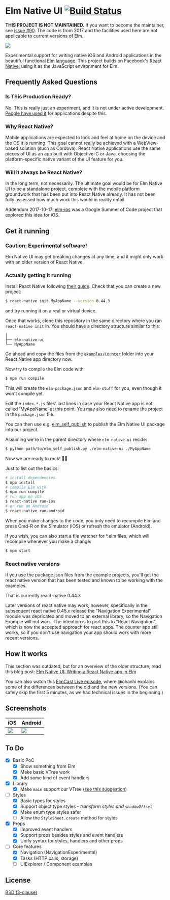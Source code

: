 # Elm Native UI [![Build Status](https://travis-ci.org/ohanhi/elm-native-ui.svg?branch=master)](https://travis-ci.org/ohanhi/elm-native-ui)

**THIS PROJECT IS NOT MAINTAINED.** If you want to become the maintainer, see [issue #90](https://github.com/ohanhi/elm-native-ui/issues/90). The code is from 2017 and the facilities used here are not applicable to current versions of Elm.


![](img/elm-native-160.png)

Experimental support for writing native iOS and Android applications in the beautiful functional [Elm language](http://elm-lang.org/).
This project builds on Facebook's [React Native](https://facebook.github.io/react-native/), using it as the JavaScript environment for Elm.

## Frequently Asked Questions

### Is This Production Ready?

No. This is really just an experiment, and it is not under active development. [People have used it](https://robots.thoughtbot.com/elm-native-ui-in-production) for applications despite this.

### Why React Native?

Mobile applications are expected to look and feel at home on the device and the OS it is running. This goal cannot really be achieved with a WebView-based solution (such as Cordova). React Native applications use the same pieces of UI as an app built with Objective-C or Java, choosing the platform-specific native variant of the UI feature for you.

### Will it always be React Native?

In the long term, not necessarily. The ultimate goal would be for Elm Native UI to be a standalone project, complete with the mobile platform groundwork that has been put into React Native already. It has not been fully assessed how much work this would in reality entail.

Addendum 2017-10-17: [elm-ios](https://github.com/pzp1997/elm-ios) was a Google Summer of Code project that explored this idea for iOS.


## Get it running

### Caution: Experimental software!

Elm Native UI may get breaking changes at any time, and it might only work with an older version of React Native.

### Actually getting it running

Install React Native following [their guide](https://facebook.github.io/react-native/docs/getting-started.html#content). Check that you can create a new project:

```bash
$ react-native init MyAppName --version 0.44.3
```

and try running it on a real or virtual device.

Once that works, clone this repository in the same directory where you ran `react-native init` in. You should have a directory structure similar to this:

```
│
├── elm-native-ui
└── MyAppName
```

Go ahead and copy the files from the [`examples/Counter`](examples/Counter) folder into your React Native app directory now.

Now try to compile the Elm code with

```bash
$ npm run compile
```

This will create the `elm-package.json` and `elm-stuff` for you, even though it won't compile yet.

Edit the `index.*.js` files' last lines in case your React Native app is not called 'MyAppName' at this point. You may also need to rename the project in the `package.json` file.

You can then use e.g. [elm_self_publish](https://github.com/NoRedInk/elm-ops-tooling#elm_self_publish) to publish the Elm Native UI package into our project.

Assuming we're in the parent directory where `elm-native-ui` reside:

```bash
$ python path/to/elm_self_publish.py ./elm-native-ui ./MyAppName
```

Now we are ready to rock! 🤘🎸

Just to list out the basics:

```bash
# install dependencies
$ npm install
# compile Elm with
$ npm run compile
# run app on iOS
$ react-native run-ios
# or run on Android
$ react-native run-android
```

When you make changes to the code, you only need to recompile Elm and press Cmd-R on the Simulator (iOS) or refresh the emulator (Android).

If you wish, you can also start a file watcher for \*.elm files, which will recompile whenever you make a change:

```bash
$ npm start
```

### React native versions

If you use the package.json files from the example projects, you'll get the react native version that has been tested and known to be working with the examples.

That is currently react-native 0.44.3

Later versions of react native may work, however, specifically in the subsequent react native 0.45.x release the "Navigation Experimental" module was depricated and moved to an external library, so the Navigation Example will not work. The intention is to port this to "React Navigation", which is now the accepted approach for react apps. The counter app still works, so if you don't use navigation your app should work with more recent versions.

## How it works

This section was outdated, but for an overview of the older structure, read this blog post: [Elm Native UI: Writing a React Native app in Elm](http://ohanhi.github.io/elm-native-ui.html)

You can also watch this [ElmCast Live episode](https://www.livecoding.tv/elmcast/videos/JjbOK-elmcast-live-2), where @ohanhi explains some of the differences between the old and the new versions. (You can safely skip the first 5 minutes, as we had technical issues in the beginning.)


## Screenshots

iOS | Android
----|--------
![](img/screenshot-ios.png) | ![](img/screenshot-android.png)

## To Do

- [x] Basic PoC
  - [x] Show something from Elm
  - [x] Make basic VTree work
  - [x] Add some kind of event handlers
- [x] Library
  - [x] Make `main` support our VTree ([see this suggestion](https://github.com/ohanhi/elm-native/commit/0a35edeb0c21985394b6f3b296140da431aa936c#commitcomment-14303291))
- [ ] Styles
  - [x] Basic types for styles
  - [x] Support object type styles - _transform styles and `shadowOffset`_
  - [x] Make enum type styles safer
  - [ ] Allow the `StyleSheet.create` method for styles
- [x] Props
  - [x] Improved event handlers
  - [x] Support props besides styles and event handlers
  - [x] Unify syntax for styles, handlers and other props
- [ ] Core features
  - [x] Navigation (NavigationExperimental)
  - [x] Tasks (HTTP calls, storage)
  - [ ] UIExplorer / Component examples

## License

[BSD (3-clause)](LICENSE)
